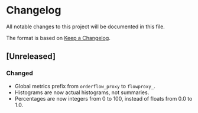 # Changelog

All notable changes to this project will be documented in this file.

The format is based on [Keep a Changelog](https://keepachangelog.com/en/1.1.0/).

## [Unreleased]

### Changed
- Global metrics prefix from `orderflow_proxy` to `flowproxy_`.
- Histograms are now actual histograms, not summaries.
- Percentages are now integers from 0 to 100, instead of floats from 0.0 to 1.0.